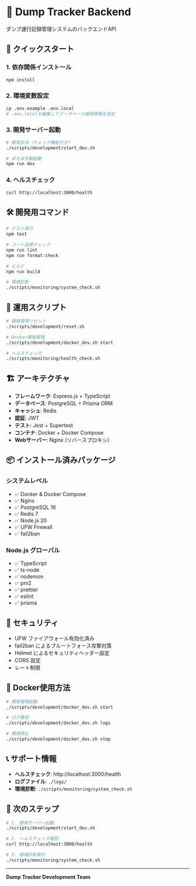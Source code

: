 # 🚛 Dump Tracker Backend

ダンプ運行記録管理システムのバックエンドAPI

## 🚀 クイックスタート

### 1. 依存関係インストール
```bash
npm install
```

### 2. 環境変数設定
```bash
cp .env.example .env.local
# .env.localを編集してデータベース接続情報を設定
```

### 3. 開発サーバー起動
```bash
# 推奨方法（チェック機能付き）
./scripts/development/start_dev.sh

# または手動起動
npm run dev
```

### 4. ヘルスチェック
```bash
curl http://localhost:3000/health
```

## 🛠️ 開発用コマンド

```bash
# テスト実行
npm test

# コード品質チェック
npm run lint
npm run format:check

# ビルド
npm run build

# 環境診断
./scripts/monitoring/system_check.sh
```

## 🔧 運用スクリプト

```bash
# 開発環境リセット
./scripts/development/reset.sh

# Docker開発環境
./scripts/development/docker_dev.sh start

# ヘルスチェック
./scripts/monitoring/health_check.sh
```

## 🏗️ アーキテクチャ

- **フレームワーク**: Express.js + TypeScript
- **データベース**: PostgreSQL + Prisma ORM
- **キャッシュ**: Redis
- **認証**: JWT
- **テスト**: Jest + Supertest
- **コンテナ**: Docker + Docker Compose
- **Webサーバー**: Nginx (リバースプロキシ)

## 📦 インストール済みパッケージ

### システムレベル
- ✅ Docker & Docker Compose
- ✅ Nginx
- ✅ PostgreSQL 16
- ✅ Redis 7
- ✅ Node.js 20
- ✅ UFW Firewall
- ✅ fail2ban

### Node.js グローバル
- ✅ TypeScript
- ✅ ts-node
- ✅ nodemon
- ✅ pm2
- ✅ prettier
- ✅ eslint
- ✅ prisma

## 🔐 セキュリティ

- UFW ファイアウォール有効化済み
- fail2ban によるブルートフォース攻撃対策
- Helmet によるセキュリティヘッダー設定
- CORS 設定
- レート制限

## 🐳 Docker使用方法

```bash
# 開発環境起動
./scripts/development/docker_dev.sh start

# ログ確認
./scripts/development/docker_dev.sh logs

# 環境停止
./scripts/development/docker_dev.sh stop
```

## 📞 サポート情報

- **ヘルスチェック**: http://localhost:3000/health
- **ログファイル**: `./logs/`
- **環境診断**: `./scripts/monitoring/system_check.sh`

## 🎯 次のステップ

```bash
# 1. 開発サーバー起動
./scripts/development/start_dev.sh

# 2. ヘルスチェック確認
curl http://localhost:3000/health

# 3. 環境診断実行
./scripts/monitoring/system_check.sh
```

---

**Dump Tracker Development Team**
